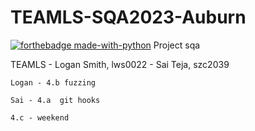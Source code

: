 # TEAMLS-SQA2023-Auburn
[![forthebadge made-with-python](http://ForTheBadge.com/images/badges/made-with-python.svg)](https://www.python.org/)
Project sqa

TEAMLS - Logan Smith, lws0022
       - Sai Teja, szc2039
       
       
    Logan - 4.b fuzzing
    
    Sai - 4.a  git hooks
    
    4.c - weekend 
